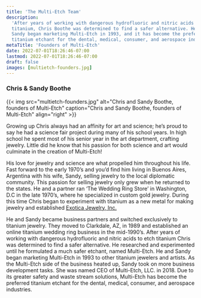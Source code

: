 ```yaml
---
title: 'The Multi-Etch Team'
description:
  'After years of working with dangerous hydrofluoric and nitric acids to etch
  titanium, Chris Boothe was determined to find a safer alternative. He and
  Sandy began marketing Multi-Etch in 1993, and it has become the preferred
  titanium etchant for the dental, medical, consumer, and aerospace industries.'
metaTitle: 'Founders of Multi-Etch'
date: 2022-07-01T18:26:46-07:00
lastmod: 2022-07-01T18:26:46-07:00
draft: false
images: [multietch-founders.jpg]
---
```


### Chris & Sandy Boothe

{{< img src="multietch-founders.jpg" alt="Chris and Sandy Boothe, founders of Multi-Etch" caption="Chris and Sandy Boothe, founders of Multi-Etch" align="right" >}}

Growing up Chris always had an affinity for art and science; he’s proud to say
he had a science fair project during many of his school years. In high school he
spent most of his senior year in the art department, crafting jewelry. Little
did he know that his passion for both science and art would culminate in the
creation of Multi-Etch!

His love for jewelry and science are what propelled him throughout his life.
Fast forward to the early 1970’s and you’d find him living in Buenos Aires,
Argentina with his wife, Sandy, selling jewelry to the local diplomatic
community. This passion for selling jewelry only grew when he returned to the
states. He and a partner ran ‘The Wedding Ring Store’ in Washington, D.C in the
late 1970’s, where he specialized in custom gold jewelry. During this time Chris
began to experiment with titanium as a new metal for making jewelry and
established [Exotica Jewelry, Inc.](https://www.titaniumringsforever.com/)

He and Sandy became business partners and switched exclusively to titanium
jewelry. They moved to Clarkdale, AZ, in 1989 and established an online titanium
wedding ring business in the mid-1990’s. After years of working with dangerous
hydrofluoric and nitric acids to etch titanium Chris was determined to find a
safer alternative. He researched and experimented until he formulated a much
safer etchant, named Multi-Etch. He and Sandy began marketing Multi-Etch in 1993
to other titanium jewelers and artists. As the Multi-Etch side of the business
heated up, Sandy took on more business development tasks. She was named CEO of
Multi-Etch, LLC. in 2018. Due to its greater safety and waste stream solutions,
Multi-Etch has become the preferred titanium etchant for the dental, medical,
consumer, and aerospace industries.
